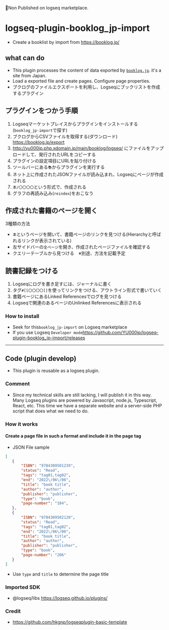 🚩Non Published on logseq marketplace.

# logseq-plugin-booklog_jp-import
 - Create a booklist by import from https://booklog.jp/

## what can  do
- This plugin processes the content of data exported by [`booklog.jp`](https://booklog.jp/). it's a site from Japan.
- Load a exported file and create pages. Configure page properties.
- ブクログのファイルエクスポートを利用し、Logseqにブックリストを作成するプラグイン

## プラグインをつかう手順
1. Logseqマーケットプレイスからプラグインをインストールする (`booklog_jp-import`で探す)
1. ブクログからCSVファイルを取得する(ダウンロード) https://booklog.jp/export
1. http://yu000jp.php.xdomain.jp/main/booklog/logseq/ にファイルをアップロードして、発行されたURLをコピーする
1. プラグインの設定項目にURLを貼り付ける
1. ツールバーにある`📚`からプラグインを実行する
1. ネット上に作成されたJSONファイルが読み込まれ、Logseqにページが作成される
1. `本/〇〇〇〇`という形式で、作成される
1. グラフの再読み込み(`reindex`)をおこなう

## 作成された書籍のページを開く
3種類の方法
- `本`というページを開いて、書籍ページのリンクを見つける(Hierarchyと呼ばれるリンクが表示されている)
- 左サイドバーの`全ページ`を開き、作成されたページファイルを確認する
- クエリーテーブルから見つける　※別途、方法を記載予定

## 読書記録をつける
1. Logseqにログを書き足すには、ジャーナルに書く
1. タグ`#[[〇〇〇〇]]`を使ってリンクをつける、アウトライン形式で書いていく
1. 書籍ページにあるLinked Referencesでログを見つける
1. Logseqで関連のあるページのUnlinked Referencesに表示される
 
### How to install
- Seek for this`booklog_jp-import` on Logseq marketplace
- If you use Logseq `Developer mode`https://github.com/YU000jp/logseq-plugin-booklog_jp-import/releases
 
--- 
 
## Code (plugin develop)
- This plugin is reusable as a logseq plugin.
 
### Comment
- Since my technical skills are still lacking, I will publish it in this way. Many Logseq plugins are powered by Javascript, node.js, Typescript, React, etc. This time we have a separate website and a server-side PHP script that does what we need to do.

### How it works
#### Create a page file in such a format and include it in the page tag
- JSON File sample
 ```json
 [
    {
        "ISBN": "9784309501239",
        "status": "Read",
        "tags": "tag01,tag02",
        "end": "2022\/06\/06",
        "title": "book title",
        "author": "author",
        "publisher": "publisher",
        "type": "book",
        "page-number": "184",
    },
    {
        "ISBN": "9784309502120",
        "status": "Read",
        "tags": "tag01,tag02",
        "end": "2022\/06\/06",
        "title": "book title",
        "author": "author",
        "publisher": "publisher",
        "type": "book",
        "page-number": "206"
    }
]
```
- Use `type` and `title` to determine the page title

### Imported SDK
- @logseq/libs https://logseq.github.io/plugins/

### Credit
- https://github.com/hkgnp/logseqplugin-basic-template
